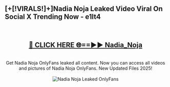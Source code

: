 <h2>[+[!VIRALS!]+]Nadia Noja Leaked Video Viral On Social X Trending Now - e1lt4</h2>
<br>
<div align="center">
<h2><a href="https://libra.edu.pl?Nadia_Noja" rel="nofollow">🔴 CLICK HERE 🌐==►► Nadia_Noja</a></h2>
<br>
Get Nadia Noja OnlyFans leaked all content. Now you can access all videos and pictures of Nadia Noja OnlyFans. New Updated Files 2025!
<br>
<br>
<a href="https://libra.edu.pl?Nadia_Noja" rel="nofollow" data-target="animated-image.originalLink"><img src="https://i.ibb.co.com/WyWwxjT/player-gif2.gif" alt="Nadia Noja Leaked OnlyFans" style="max-width: 100%; display: inline-block;" data-target="animated-image.originalImage"></a>
</div>
<br>